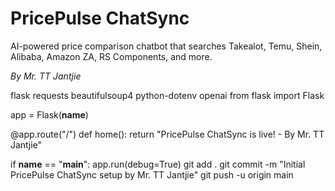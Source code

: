 # PricePulse ChatSync
AI-powered price comparison chatbot that searches Takealot, Temu, Shein, Alibaba, Amazon ZA, RS Components, and more.

_By Mr. TT Jantjie_

flask
requests
beautifulsoup4
python-dotenv
openai
from flask import Flask

app = Flask(__name__)

@app.route("/")
def home():
    return "PricePulse ChatSync is live! - By Mr. TT Jantjie"

if __name__ == "__main__":
    app.run(debug=True)
git add .
git commit -m "Initial PricePulse ChatSync setup by Mr. TT Jantjie"
git push -u origin main
